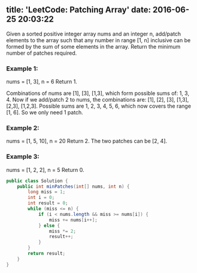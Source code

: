 title: 'LeetCode: Patching Array'
date: 2016-06-25 20:03:22
---

Given a sorted positive integer array nums and an integer n, add/patch elements to the array such that any number in range [1, n] inclusive can be formed by the sum of some elements in the array. Return the minimum number of patches required.

### Example 1:
nums = [1, 3], n = 6
Return 1.

Combinations of nums are [1], [3], [1,3], which form possible sums of: 1, 3, 4.
Now if we add/patch 2 to nums, the combinations are: [1], [2], [3], [1,3], [2,3], [1,2,3].
Possible sums are 1, 2, 3, 4, 5, 6, which now covers the range [1, 6].
So we only need 1 patch.

### Example 2:
nums = [1, 5, 10], n = 20
Return 2.
The two patches can be [2, 4].

### Example 3:
nums = [1, 2, 2], n = 5
Return 0.

```java
public class Solution {
    public int minPatches(int[] nums, int n) {
        long miss = 1;
        int i = 0;
        int result = 0;
        while (miss <= n) {
            if (i < nums.length && miss >= nums[i]) {
                miss += nums[i++];
            } else {
                miss *= 2;
                result++;
            }
        }
        return result;
    }
}
```